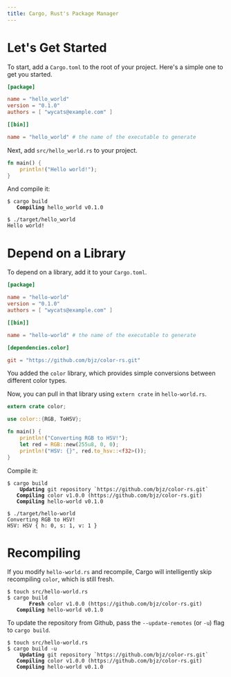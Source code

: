 ```yaml
---
title: Cargo, Rust's Package Manager
---
```


# Let's Get Started

To start, add a `Cargo.toml` to the root of your project. Here's a
simple one to get you started.

```toml
[package]

name = "hello_world"
version = "0.1.0"
authors = [ "wycats@example.com" ]

[[bin]]

name = "hello_world" # the name of the executable to generate
```

Next, add `src/hello_world.rs` to your project.

```rs
fn main() {
    println!("Hello world!");
}
```

And compile it:

<pre><code class="highlight"><span class="gp">$</span> cargo build
<span style="font-weight: bold"
class="s1">   Compiling</span> hello_world v0.1.0</code></pre>

```shell
$ ./target/hello_world
Hello world!
```

# Depend on a Library

To depend on a library, add it to your `Cargo.toml`.

```toml
[package]

name = "hello-world"
version = "0.1.0"
authors = [ "wycats@example.com" ]

[[bin]]

name = "hello-world" # the name of the executable to generate

[dependencies.color]

git = "https://github.com/bjz/color-rs.git"
```

You added the `color` library, which provides simple conversions
between different color types.

Now, you can pull in that library using `extern crate` in
`hello-world.rs`.

```rs
extern crate color;

use color::{RGB, ToHSV};

fn main() {
    println!("Converting RGB to HSV!");
    let red = RGB::new(255u8, 0, 0);
    println!("HSV: {}", red.to_hsv::<f32>());
}
```

Compile it:

<pre><code class="highlight"><span class="gp">$</span> cargo build
<span style="font-weight: bold" class="s1">    Updating</span> git repository `https://github.com/bjz/color-rs.git`
<span style="font-weight: bold" class="s1">   Compiling</span> color v1.0.0 (https://github.com/bjz/color-rs.git)
<span style="font-weight: bold" class="s1">   Compiling</span> hello-world v0.1.0</code></pre>

```shell
$ ./target/hello-world
Converting RGB to HSV!
HSV: HSV { h: 0, s: 1, v: 1 }
```

# Recompiling

If you modify `hello-world.rs` and recompile, Cargo will intelligently
skip recompiling `color`, which is still fresh.

<pre><code class="highlight"><span class="gp">$</span> touch src/hello-world.rs
<span class="gp">$</span> cargo build
<span style="font-weight: bold" class="s1">       Fresh</span> color v1.0.0 (https://github.com/bjz/color-rs.git)
<span style="font-weight: bold" class="s1">   Compiling</span> hello-world v0.1.0</code></pre>

To update the repository from Github, pass the `--update-remotes` (or
`-u`) flag to `cargo build`.


<pre><code class="highlight"><span class="gp">$</span> touch src/hello-world.rs
<span class="gp">$</span> cargo build -u
<span style="font-weight: bold" class="s1">    Updating</span> git repository `https://github.com/bjz/color-rs.git`
<span style="font-weight: bold" class="s1">   Compiling</span> color v1.0.0 (https://github.com/bjz/color-rs.git)
<span style="font-weight: bold" class="s1">   Compiling</span> hello-world v0.1.0</code></pre>
